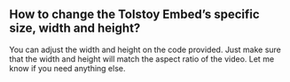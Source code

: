 ## How to change the Tolstoy Embed’s specific size, width and height?

You can adjust the width and height on the code provided. Just make sure that the width and height will match the aspect ratio of the video. Let me know if you need anything else.



